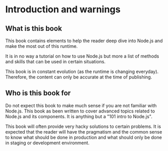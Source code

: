 # Introduction and warnings

## What is this book

This book contains elements to help the reader deep dive into Node.js and make
the most out of this runtime.

It is in no way a tutorial on how to use Node.js but more a list of methods and
skills that can be used in certain situations.

This book is in constant evolution (as the runtime is changing everyday).
Therefore, the content can only be accurate at the time of publishing.

## Who is this book for

Do not expect this book to make much sense if you are not familiar with Node.js.
This book as been written to cover advanced topics related to Node.js and its
components. It is anything but a "101 intro to Node.js".

This book will often provide very hacky solutions to certain problems.
It is expected that the reader will have the pragmatism and the common sense
to know what should be done in production and what should only be done in
staging or development environment.
